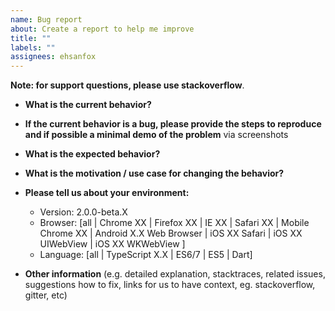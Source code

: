 ```yaml
---
name: Bug report
about: Create a report to help me improve
title: ""
labels: ""
assignees: ehsanfox
---
```


**Note: for support questions, please use stackoverflow**.


* **What is the current behavior?**



* **If the current behavior is a bug, please provide the steps to reproduce and if possible a minimal demo of the problem** via screenshots



* **What is the expected behavior?**



* **What is the motivation / use case for changing the behavior?**



* **Please tell us about your environment:**
  
  - Version: 2.0.0-beta.X
  - Browser: [all | Chrome XX | Firefox XX | IE XX | Safari XX | Mobile Chrome XX | Android X.X Web Browser | iOS XX Safari | iOS XX UIWebView | iOS XX WKWebView ]
  - Language: [all | TypeScript X.X | ES6/7 | ES5 | Dart]


* **Other information** (e.g. detailed explanation, stacktraces, related issues, suggestions how to fix, links for us to have context, eg. stackoverflow, gitter, etc)
